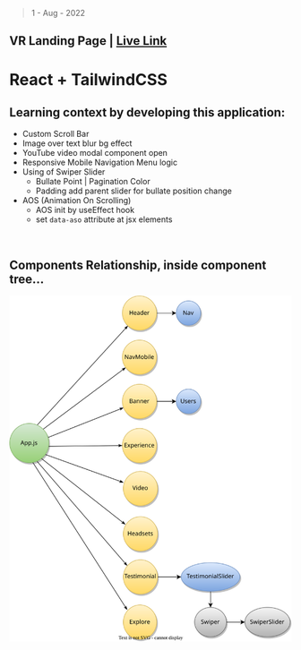 > 1 - Aug - 2022

## VR Landing Page | [Live Link](https://vr-page.netlify.app)

# React + TailwindCSS

## Learning context by developing this application:
* Custom Scroll Bar
* Image over text blur bg effect
* YouTube video modal component open
* Responsive Mobile Navigation Menu logic
* Using of Swiper Slider
    * Bullate Point | Pagination Color
    * Padding add parent slider for bullate position change
* AOS (Animation On Scrolling) 
    * AOS init by useEffect hook
    * set `data-aso` attribute at jsx elements

<br />

## Components Relationship, inside component tree...
<p align="center"> 
    <img src='./src/assets/vr-components.svg' />
</p>